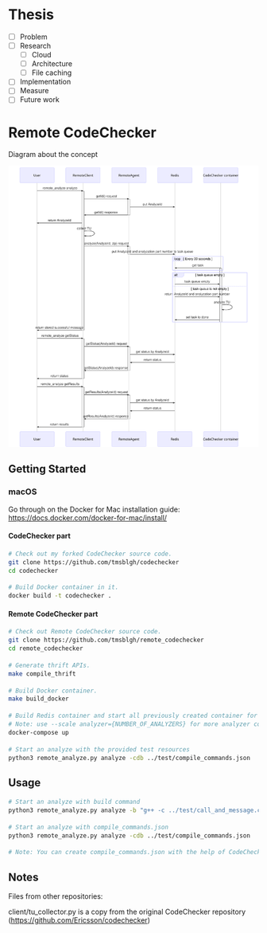 # Thesis

- [ ] Problem
- [ ] Research
  - [ ] Cloud
  - [ ] Architecture
  - [ ] File caching
- [ ] Implementation
- [ ] Measure
- [ ] Future work

# Remote CodeChecker

Diagram about the concept

<a>
  <img src="sequence_diagram.svg">
</a>

## Getting Started

### macOS

Go through on the Docker for Mac installation guide:
https://docs.docker.com/docker-for-mac/install/

#### CodeChecker part

```sh
# Check out my forked CodeChecker source code.
git clone https://github.com/tmsblgh/codechecker
cd codechecker

# Build Docker container in it.
docker build -t codechecker .
```

#### Remote CodeChecker part

```sh
# Check out Remote CodeChecker source code.
git clone https://github.com/tmsblgh/remote_codechecker
cd remote_codechecker

# Generate thrift APIs.
make compile_thrift

# Build Docker container.
make build_docker

# Build Redis container and start all previously created container for the service.
# Note: use --scale analyzer={NUMBER_OF_ANALYZERS} for more analyzer container.
docker-compose up

# Start an analyze with the provided test resources
python3 remote_analyze.py analyze -cdb ../test/compile_commands.json
```

## Usage

```sh
# Start an analyze with build command
python3 remote_analyze.py analyze -b "g++ -c ../test/call_and_message.cpp -Wno-all -Wno-extra"

# Start an analyze with compile_commands.json
python3 remote_analyze.py analyze -cdb ../test/compile_commands.json

# Note: You can create compile_commands.json with the help of CodeChecker log or intercept-build.
```

## Notes

Files from other repositories:

client/tu_collector.py is a copy from the original CodeChecker repository
(https://github.com/Ericsson/codechecker)
